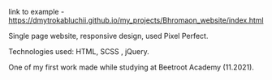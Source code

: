 link to example - https://dmytrokabluchii.github.io/my_projects/Bhromaon_website/index.html

Single page website, responsive design, used Pixel Perfect.

Technologies used: HTML, SCSS , jQuery.

One of my first work made while studying at Beetroot Academy (11.2021).
